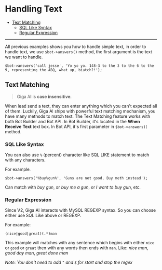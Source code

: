 # Handling Text

- [Text Matching](#text-matching)
    - [SQL Like Syntax](#sql-like-syntax)
    - [Regular Expression](#regular-expression)

---
All previous examples shows you how to handle simple text, in order to handle text, we use `$bot->answers()` method, the first argument is the text we want to handle.

```
$bot->answers('call jesse', 'Yo yo yo. 148-3 to the 3 to the 6 to the 9, representing the ABQ, what up, biatch?!');
```

<a name="text-matching"></a>
## Text Matching

> Giga AI is **case insensitive**. 

When lead send a text, they can enter anything which you can't expected all of them. Luckily, Giga AI ships with powerful text matching mechanism, you have many methods to match text. The Text Matching feature works with both Bot Builder and Bot API. In Bot Builder, it's located in the **When Receive** **Text** text box. In Bot API, it's first parameter in `$bot->answers()` method. 

<a name="sql-like-syntax"></a>
### SQL Like Syntax
You can also use `%` (percent) character like SQL LIKE statement to match with any characters. 

For example. 

```
$bot->answers('%buy%gun%', 'Guns are not good. Buy meth instead');
```

Can match with *buy gun*, or *buy me a gun*, or *I want to buy gun*, etc.

<a name="regular-expression"></a>

### Regular Expression
Since V2, Giga AI interacts with MySQL REGEXP syntax. So you can choose either use SQL Like above or REGEXP.

For example:

```
(nice|good|great)(.*)man
```

This example will matches with any sentence which begins with either `nice` or `good` or `great` then with any words then ends with `man`. Like: *nice man*, *good day man*, *great done man*

*Note: You don't need to add `^` and `$` for start and stop the regex*